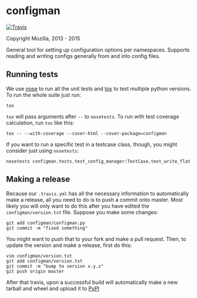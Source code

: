 configman
=========

[![Travis](https://travis-ci.org/mozilla/configman.png?branch=master)](https://travis-ci.org/mozilla/configman)

Copyright Mozilla, 2013 - 2015

General tool for setting up configuration options per namespaces.
Supports reading and writing configs generally from and into config
files.


Running tests
-------------

We use [nose](http://code.google.com/p/python-nose/) to run all the
unit tests and [tox](http://tox.testrun.org/latest/) to test multiple
python versions. To run the whole suite just run:

    tox

`tox` will pass arguments after `--` to `nosetests`. To run with test
coverage calculation, run `tox` like this:

    tox -- --with-coverage --cover-html --cover-package=configman

If you want to run a specific test in a testcase class, though,
you might consider just using `nosetests`:

    nosetests configman.tests.test_config_manager:TestCase.test_write_flat


Making a release
----------------

Because our `.travis.yml` has all the necessary information to automatically
make a release, all you need to do is to push a commit onto master.
Most likely you will only want to do this after you have
edited the `configman/version.txt` file. Suppose you make some changes:

    git add configman/configman.py
    git commit -m "fixed something"

You might want to push that to your fork and make a pull request. Then,
to update the version and make a release, first do this:

    vim configman/version.txt
    git add configman/version.txt
    git commit -m "bump to version x.y.z"
    git push origin master

After that travis, upon a successful build will automatically make a new
tarball and wheel and upload it to [PyPI](https://pypi.python.org/pypi/configman)
